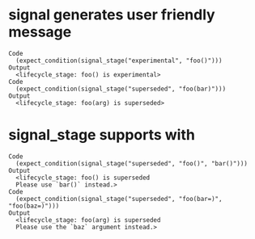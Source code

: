 # signal generates user friendly message

    Code
      (expect_condition(signal_stage("experimental", "foo()")))
    Output
      <lifecycle_stage: foo() is experimental>
    Code
      (expect_condition(signal_stage("superseded", "foo(bar)")))
    Output
      <lifecycle_stage: foo(arg) is superseded>

# signal_stage supports with

    Code
      (expect_condition(signal_stage("superseded", "foo()", "bar()")))
    Output
      <lifecycle_stage: foo() is superseded
      Please use `bar()` instead.>
    Code
      (expect_condition(signal_stage("superseded", "foo(bar=)", "foo(baz=)")))
    Output
      <lifecycle_stage: foo(arg) is superseded
      Please use the `baz` argument instead.>

